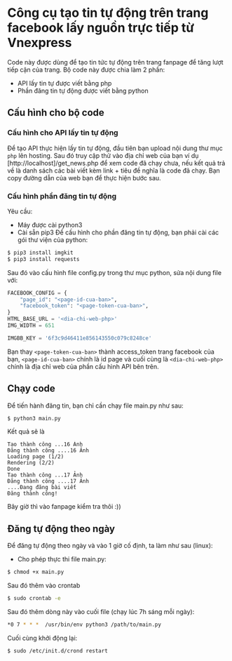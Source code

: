# Công cụ tạo tin tự động trên trang facebook lấy nguồn trực tiếp từ Vnexpress
Code này được dùng để tạo tin tức tự động trên trang fanpage để tăng lượt tiếp cận của trang. Bộ code này được chia làm 2 phần:
* API lấy tin tự được viết bằng php
* Phần đăng tin tự động được viết bằng python

## Cấu hình cho bộ code
### Cấu hình cho API lấy tin tự động
Để tạo API thực hiện lấy tin tự động, đầu tiên bạn upload nội dung thư mục `php` lên hosting. 
Sau đó truy cập thử vào địa chỉ web của bạn ví dụ [http://localhost]/get_news.php để xem code đã chạy chưa, nếu kết quả trả về là danh sách các bài viết kèm link + tiêu đề nghĩa là code đã chạy. Bạn copy đường dẫn của web bạn để thực hiện bước sau.
### Cấu hình phần đăng tin tự động
Yêu cầu:
* Máy được cài python3
* Cài sẵn pip3
Để cấu hình cho phần đăng tin tự động, bạn phải cài các gói thư viện của python:
```bash
$ pip3 install imgkit
$ pip3 install requests
```
Sau đó vào cấu hình file config.py trong thư mục python, sửa nội dung file với:
```python
FACEBOOK_CONFIG = {
    "page_id": "<page-id-cua-ban>",
    "facebook_token": "<page-token-cua-ban>",
}
HTML_BASE_URL = '<dia-chi-web-php>'
IMG_WIDTH = 651

IMGBB_KEY = '6f3c9d46411e856143550c079c8248ce'
```
Bạn thay `<page-token-cua-ban>` thành access_token trang facebook của bạn, `<page-id-cua-ban>` chính là id page
và cuối cùng là `<dia-chi-web-php>` chính là địa chỉ web của phần cấu hình API bên trên.
## Chạy code
Để tiến hành đăng tin, bạn chỉ cần chạy file main.py như sau:

```bash
$ python3 main.py
```

Kết quả sẽ là 
```
Tạo thành công ...16 Ảnh
Đăng thành công ....16 Ảnh
Loading page (1/2)
Rendering (2/2)                                                    
Done                                                               
Tạo thành công ...17 Ảnh
Đăng thành công ....17 Ảnh
....Đang đăng bài viết
Đăng thành công!

```

Bây giờ thì vào fanpage kiểm tra thôi :))

## Đăng tự động theo ngày
Để đăng tự động theo ngày và vào 1 giờ cố định, ta làm như sau (linux):
* Cho phép thực thi file main.py:
```bash
$ chmod +x main.py
```
Sau đó thêm vào crontab
```bash
$ sudo crontab -e 
```
Sau đó thêm dòng này vào cuối file (chạy lúc 7h sáng mỗi ngày):
```bash
*0 7 * * *  /usr/bin/env python3 /path/to/main.py
```

Cuối cùng khởi động lại:

```bash
$ sudo /etc/init.d/crond restart
```
